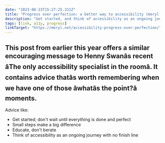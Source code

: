 ```yaml
---
date: "2023-08-23T15:27:25.331Z"
title: "Progress over perfection: a better way to accessibility (meryl.net)"
description: "Get started, and think of accessibility as an ongoing journey with no finish line."
tags: [link, a11y, progress]
linkTarget: "https://meryl.net/accessibility-progress-over-perfection/"
---
```

This post from earlier this year offers a similar encouraging message to Henny Swanâs recent âThe only accessibility specialist in the roomâ. It contains advice thatâs worth remembering when we have one of those âwhatâs the point?â moments. 
---

Advice like:

- Get started; don't wait until everything is done and perfect 
- Small steps make a big difference
- Educate, don't berate
- Think of accessibility as an ongoing journey with no finish line